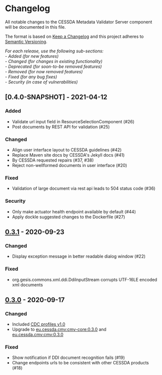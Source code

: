 # Changelog
All notable changes to the CESSDA Metadata Validator Server component will be documented in this file.

The format is based on [Keep a Changelog](http://keepachangelog.com/en/1.0.0/)
and this project adheres to [Semantic Versioning](http://semver.org/spec/v2.0.0.html).

*For each release, use the following sub-sections:*  
*- Added (for new features)*  
*- Changed (for changes in existing functionality)*  
*- Deprecated (for soon-to-be removed features)*  
*- Removed (for now removed features)*  
*- Fixed (for any bug fixes)*  
*- Security (in case of vulnerabilities)*

## [0.4.0-SNAPSHOT] - 2021-04-12

### Added
- Validate url input field in ResourceSelectionComponent (#26)
- Post documents by REST API for validation (#25)

### Changed
- Align user interface layout to CESSDA guidelines  (#42)
- Replace Maven site docs by CESSDA's Jekyll docs (#41)
- By CESSDA requested repairs (#37, #38)
- Reject non-wellformed documents in user interface (#20)

### Fixed
- Validation of large document via rest api leads to 504 status code (#36)

### Security
- Only make actuator health endpoint available by default (#44)
- Apply dockle suggested changes to the Dockerfile (#27)

## [0.3.1] - 2020-09-23

### Changed
- Display exception message in better readable dialog window (#22)

### Fixed
- org.gesis.commons.xml.ddi.DdiInputStream corrupts UTF-16LE encoded xml documents

## [0.3.0] - 2020-09-17

### Changed
- Included [CDC profiles v1.0](https://bitbucket.org/cessda/cessda.metadata.profiles/src/v1.0)
- Upgrade to [eu.cessda.cmv:cmv-core:0.3.0](https://bitbucket.org/cessda/cessda.cmv.core/src/v0.3.0) and [eu.cessda.cmv:cmv:0.3.0](https://bitbucket.org/cessda/cessda.cmv/src/v0.3.0)

### Fixed
- Show notification if DDI document recognition fails (#19)
- Change endpoints urls to be consistent with other CESSDA products (#18)

[0.4.0]: https://bitbucket.org/cessda/cessda.cmv.server/src/v0.4.0
[0.3.1]: https://bitbucket.org/cessda/cessda.cmv.server/src/v0.3.1
[0.3.0]: https://bitbucket.org/cessda/cessda.cmv.server/src/v0.3.0
